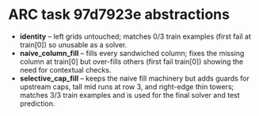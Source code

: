# ARC task 97d7923e abstractions

- **identity** – left grids untouched; matches 0/3 train examples (first fail at train[0]) so unusable as a solver.
- **naive_column_fill** – fills every sandwiched column; fixes the missing column at train[0] but over-fills others (first fail train[0]) showing the need for contextual checks.
- **selective_cap_fill** – keeps the naive fill machinery but adds guards for upstream caps, tall mid runs at row 3, and right-edge thin towers; matches 3/3 train examples and is used for the final solver and test prediction.
